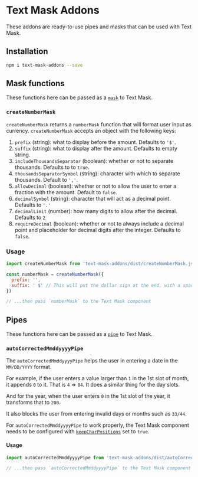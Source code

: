 # Text Mask Addons

These addons are ready-to-use pipes and masks that can be used with Text Mask.

## Installation

```bash
npm i text-mask-addons --save
```

## Mask functions

These functions here can be passed as a
[`mask`](https://github.com/msafi/text-mask/blob/master/componentDocumentation.md#mask)
to Text Mask.

### `createNumberMask`

`createNumberMask` returns a `numberMask` function that will format user input as currency.
`createNumberMask` accepts an object with the following keys:

1. `prefix` (string): what to display before the amount. Defaults to `'$'`.
1. `suffix` (string): what to display after the amount. Defaults to empty string.
1. `includeThousandsSeparator` (boolean): whether or not to separate thousands. Defaults to to `true`.
1. `thousandsSeparatorSymbol` (string): character with which to separate thousands. Default to `','`.
1. `allowDecimal` (boolean): whether or not to allow the user to enter a fraction with the amount. Default to `false`.
1. `decimalSymbol` (string): character that will act as a decimal point. Defaults to `'.'`
1. `decimalLimit` (number): how many digits to allow after the decimal. Defaults to `2`
1. `requireDecimal` (boolean): whether or not to always include a decimal point and placeholder for decimal digits
after the integer. Defaults to `false`.

### Usage

```js
import createNumberMask from 'text-mask-addons/dist/createNumberMask.js'

const numberMask = createNumberMask({
  prefix: '',
  suffix: ' $' // This will put the dollar sign at the end, with a space.
})

// ...then pass `numberMask` to the Text Mask component
```

## Pipes

These functions here can be passed as a
[`pipe`](https://github.com/msafi/text-mask/blob/master/componentDocumentation.md#pipe)
to Text Mask.

### `autoCorrectedMmddyyyyPipe`

The `autoCorrectedMmddyyyyPipe` helps the user in entering a date in the `MM/DD/YYYY` format.

For example, if the user enters a value
larger than `1` in the 1st slot of month, it appends `0` to it. That is `4` => `04`. It does a similar thing for the
day slots.

And for the year, when the user enters `0` in the 1st slot of the year, it transforms that to `200`.

It also blocks the user from entering invalid days or months such as `33/44`.

For `autoCorrectedMmddyyyyPipe` to work properly, the Text Mask component needs to be
configured with
[`keepCharPositions`](https://github.com/msafi/text-mask/blob/master/componentDocumentation.md#keepcharpositions)
set to `true`.

#### Usage

```js
import autoCorrectedMmddyyyyPipe from 'text-mask-addons/dist/autoCorrectedMmddyyyyPipe.js'

// ...then pass `autoCorrectedMmddyyyyPipe` to the Text Mask component
```
